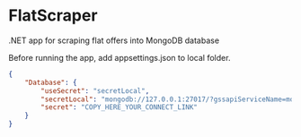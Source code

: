 
#  FlatScraper 
.NET app for scraping flat offers into MongoDB database 


Before running the app, add appsettings.json to local folder.
```json
{
    "Database": {
        "useSecret": "secretLocal",
        "secretLocal": "mongodb://127.0.0.1:27017/?gssapiServiceName=mongodb",
        "secret": "COPY_HERE_YOUR_CONNECT_LINK"
    }
}
```